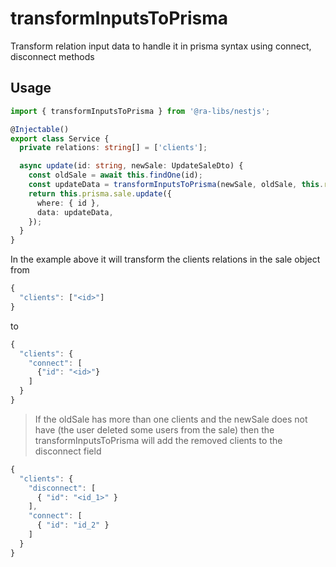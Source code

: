 # transformInputsToPrisma

Transform relation input data to handle it in prisma syntax using connect, disconnect methods

## Usage

```typescript
import { transformInputsToPrisma } from '@ra-libs/nestjs';

@Injectable()
export class Service {
  private relations: string[] = ['clients'];

  async update(id: string, newSale: UpdateSaleDto) {
    const oldSale = await this.findOne(id);
    const updateData = transformInputsToPrisma(newSale, oldSale, this.relations) as any;
    return this.prisma.sale.update({
      where: { id },
      data: updateData,
    });
  }
}
```

In the example above it will transform the clients relations in the sale object from

```typescript
{
  "clients": ["<id>"]
}
```

to

```typescript
{
  "clients": {
    "connect": [
      {"id": "<id>"}
    ]
  }
}
```

> If the oldSale has more than one clients and the newSale does not have (the user deleted some users from the sale) then the transformInputsToPrisma will add the removed clients to the disconnect field

```typescript
{
  "clients": {
    "disconnect": [
      { "id": "<id_1>" }
    ],
    "connect": [
      { "id": "id_2" }
    ]
  }
}
```
